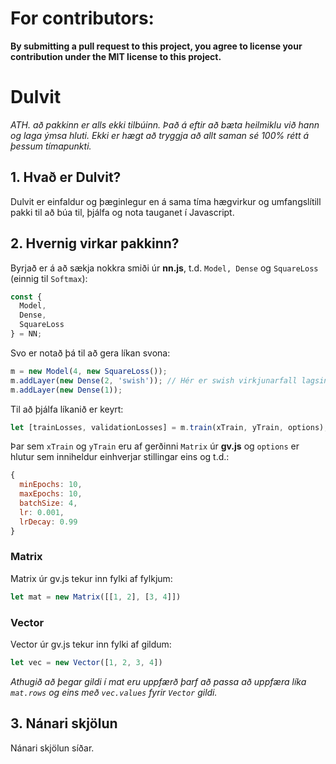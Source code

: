 # For contributors:
**By submitting a pull request to this project, 
you agree to license your contribution under the MIT license 
to this project.**

# Dulvit
*ATH. að pakkinn er alls ekki tilbúinn. Það á eftir að bæta heilmiklu við hann og laga ýmsa hluti. Ekki er hægt að tryggja að allt saman sé 100% rétt á þessum tímapunkti.*


## 1.  Hvað er Dulvit?
Dulvit er einfaldur og þæginlegur en á sama tíma hægvirkur og umfangslítill pakki til að búa til, þjálfa og nota tauganet í Javascript.

## 2.  Hvernig virkar pakkinn?
Byrjað er á að sækja nokkra smiði úr **nn.js**, t.d. ```Model, Dense``` og ```SquareLoss``` (einnig til ```Softmax```):
```javascript
const {
  Model,
  Dense,
  SquareLoss
} = NN;
```

Svo er notað þá til að gera líkan svona:

```javascript
m = new Model(4, new SquareLoss());
m.addLayer(new Dense(2, 'swish')); // Hér er swish virkjunarfall lagsins
m.addLayer(new Dense(1));
```

Til að þjálfa líkanið er keyrt:
```javascript
let [trainLosses, validationLosses] = m.train(xTrain, yTrain, options);
```

Þar sem ```xTrain``` og ```yTrain``` eru af gerðinni ```Matrix``` úr **gv.js** og ```options``` er hlutur sem inniheldur einhverjar stillingar eins og t.d.:
```javascript
{
  minEpochs: 10,
  maxEpochs: 10,
  batchSize: 4,
  lr: 0.001,
  lrDecay: 0.99
}
```


### Matrix
Matrix úr gv.js tekur inn fylki af fylkjum:
```javascript
let mat = new Matrix([[1, 2], [3, 4]])
```

### Vector
Vector úr gv.js tekur inn fylki af gildum:
```javascript
let vec = new Vector([1, 2, 3, 4])
```

*Athugið að þegar gildi í mat eru uppfærð þarf að passa að uppfæra líka ```mat.rows``` og eins með ```vec.values``` fyrir ```Vector``` gildi.*

## 3. Nánari skjölun
Nánari skjölun síðar.
